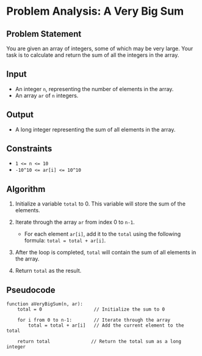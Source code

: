 # Problem Analysis: A Very Big Sum

## Problem Statement

You are given an array of integers, some of which may be very large. Your task is to calculate and return the sum of all the integers in the array.

## Input

- An integer `n`, representing the number of elements in the array.
- An array `ar` of `n` integers.

## Output

- A long integer representing the sum of all elements in the array.

## Constraints

- `1 <= n <= 10`
- `-10^10 <= ar[i] <= 10^10`

## Algorithm

1. Initialize a variable `total` to 0. This variable will store the sum of the elements.

2. Iterate through the array `ar` from index 0 to `n-1`.
   - For each element `ar[i]`, add it to the `total` using the following formula: `total = total + ar[i]`.

3. After the loop is completed, `total` will contain the sum of all elements in the array.

4. Return `total` as the result.

## Pseudocode

```plaintext
function aVeryBigSum(n, ar):
    total = 0                   // Initialize the sum to 0

    for i from 0 to n-1:        // Iterate through the array
        total = total + ar[i]   // Add the current element to the total

    return total               // Return the total sum as a long integer

